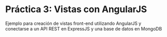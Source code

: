 # Práctica 3: Vistas con AngularJS

Ejemplo para creación de vistas front-end utilizando AngularJS y conectarse a un API REST en ExpressJS y una base de datos en MongoDB 
